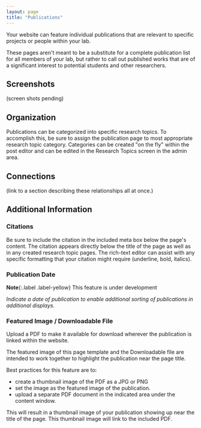 ```yaml
---
layout: page
title: "Publications"
---
```


Your website can feature individual publications that are relevant to specific projects or people within your lab. 

These pages aren't meant to be a substitute for a complete publication list for all members of your lab, but rather to call out published works that are of a significant interest to potential students and other researchers.

## Screenshots ##

(screen shots pending)

## Organization ##

Publications can be categorized into specific research topics. To accomplish this, be sure to assign the publication page to most appropriate research topic category. Categories can be created "on the fly" within the post editor and can be edited in the Research Topics screen in the admin area.

## Connections ##

(link to a section describing these relationships all at once.)

## Additional Information ##

### Citations ###

Be sure to include the citation in the included meta box below the page's content. The citation appears directly below the title of the page as well as in any created research topic pages. The rich-text editor can assist with any specific formatting that your citation might require (underline, bold, italics).

### Publication Date ###

**Note**{:.label .label-yellow} This feature is under development

*Indicate a date of publication to enable additional sorting of publications in additional displays.*

### Featured Image / Downloadable File ###

Upload a PDF to make it available for download wherever the publication is linked within the website.

The featured image of this page template and the Downloadable file are intended to work together to highlight the publication near the page title.

Best practices for this feature are to:

- create a thumbnail image of the PDF as a JPG or PNG
- set the image as the featured image of the publication.
- upload a separate PDF document in the indicated area under the content window.

 This will result in a thumbnail image of your publication showing up near the title of the page. This thumbnail image will link to the included PDF.
